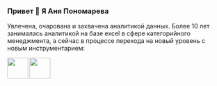 ### Привет 👋 Я Аня Пономарева

Увлечена, очарована и захвачена аналитикой данных. 
Более 10 лет занималась аналитикой на базе excel в сфере категорийного менеджмента, а сейчас в процессе перехода на новый уровень с новым инструментарием:

<a href="url"><img src="(https://user-images.githubusercontent.com/91482046/219940174-e0c10539-6566-4703-adba-3d4a66b84283.svg" align="left" height="48" width="48" ></a>
<a href="url"><img src="(https://user-images.githubusercontent.com/91482046/219940199-6fcb128a-3df2-4571-a421-3815d0d9412b.svg" align="left" height="48" width="48" ></a>

